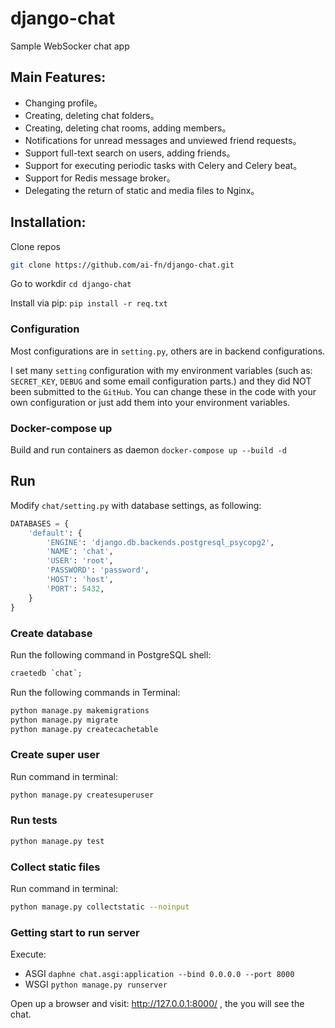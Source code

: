 # django-chat
Sample WebSocker chat app

## Main Features:
- Changing profile。
- Creating, deleting chat folders。
- Creating, deleting chat rooms, adding members。
- Notifications for unread messages and unviewed friend requests。
- Support full-text search on users, adding friends。
- Support for executing periodic tasks with Celery and Celery beat。
- Support for Redis message broker。
- Delegating the return of static and media files to Nginx。

## Installation:
Clone repos
```bash 
git clone https://github.com/ai-fn/django-chat.git
```

Go to workdir `cd django-chat`

Install via pip: `pip install -r req.txt`

### Configuration
Most configurations are in `setting.py`, others are in backend configurations.

I set many `setting` configuration with my environment variables (such as: `SECRET_KEY`, `DEBUG` and some email configuration parts.) and they did NOT been submitted to the `GitHub`. You can change these in the code with your own configuration or just add them into your environment variables.

### Docker-compose up
Build and run containers as daemon 
`docker-compose up --build -d`

## Run

Modify `chat/setting.py` with database settings, as following:

```python
DATABASES = {
    'default': {
        'ENGINE': 'django.db.backends.postgresql_psycopg2',
        'NAME': 'chat',
        'USER': 'root',
        'PASSWORD': 'password',
        'HOST': 'host',
        'PORT': 5432,
    }
}
```

### Create database
Run the following command in PostgreSQL shell:
```sql
craetedb `chat`;
```

Run the following commands in Terminal:
```bash
python manage.py makemigrations
python manage.py migrate
python manage.py createcachetable
```  

### Create super user

Run command in terminal:
```bash
python manage.py createsuperuser
```

### Run tests
```bash
python manage.py test
```

### Collect static files
Run command in terminal:
```bash
python manage.py collectstatic --noinput
```

### Getting start to run server
Execute:
  - ASGI `daphne chat.asgi:application --bind 0.0.0.0 --port 8000`
  - WSGI `python manage.py runserver`

Open up a browser and visit: http://127.0.0.1:8000/ , the you will see the chat.
